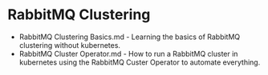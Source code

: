 # RabbitMQ Clustering

* RabbitMQ Clustering Basics.md - Learning the basics of RabbitMQ clustering without kubernetes.
* RabbitMQ Cluster Operator.md - How to run a RabbitMQ cluster in kubernetes using the RabbitMQ Custer Operator to automate everything.